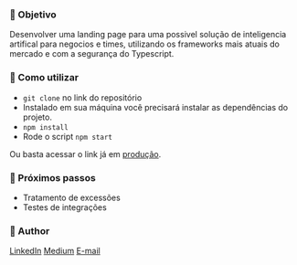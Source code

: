 

### 🎯 Objetivo

Desenvolver uma landing page para uma possivel solução de inteligencia artifical para negocios e times, utilizando os frameworks mais atuais do mercado e com a segurança do Typescript.



### 🔎 Como utilizar

- `git clone` no link do repositório
- Instalado em sua máquina você precisará instalar as dependências do projeto.
- `npm install`
- Rode o script `npm start`

Ou basta acessar o link já em [produção](https://fabiotkbackup.github.io/).

### 🔧 Próximos passos

- Tratamento de excessões
- Testes de integrações

### 🎨 Author

[LinkedIn](https://www.linkedin.com/in/fabiodeandrad/)
[Medium](https://medium.com/@fabioscript)
[E-mail](fabiodeandradecontato@gmail.com)
